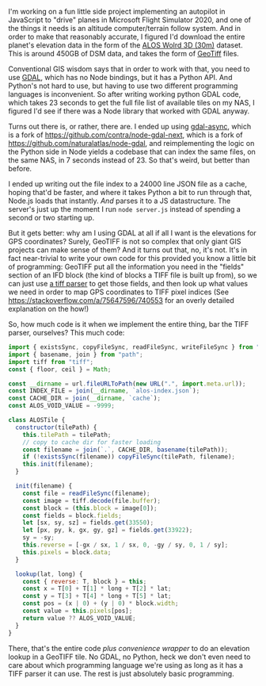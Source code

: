 I'm working on a fun little side project implementing an autopilot in JavaScript to "drive" planes in Microsoft Flight Simulator 2020, and one of the things it needs is an altitude computer/terrain follow system. And in order to make that reasonably accurate, I figured I'd download the entire planet's elevation data in the form of the [ALOS Wolrd 3D (30m)](https://www.eorc.jaxa.jp/ALOS/en/dataset/aw3d30/aw3d30_e.htm) dataset. This is around 450GB of DSM data, and takes the form of [GeoTiff](http://geotiff.maptools.org/spec/geotiff2.html) files.

Conventional GIS wisdom says that in order to work with that, you need to use [GDAL](https://gdal.org/), which has no Node bindings, but it has a Python API. And Python's not hard to use, but having to use two different programming languages is inconvenient. So after writing working python GDAL code, which takes 23 seconds to get the full file list of available tiles on my NAS, I figured I'd see if there was a Node library that worked with GDAL anyway.

Turns out there is, or rather, there are. I ended up using [gdal-async](https://github.com/mmomtchev/node-gdal-async), which is a fork of https://github.com/contra/node-gdal-next, which is a fork of https://github.com/naturalatlas/node-gdal,  and reimplementing the logic on the Python side in Node yields a codebase that can index the same files, on the same NAS, in 7 seconds instead of 23. So that's weird, but better than before.

I ended up writing out the file index to a 24000 line JSON file as a cache, hoping that'd be faster, and where it takes Python a bit to run through that, Node.js loads that instantly. _And_ parses it to a JS datastructure. The server's just up the moment I run `node server.js` instead of spending a second or two starting up. 

But it gets better: why am I using GDAL at all if all I want is the elevations for GPS coordinates? Surely, GeoTIFF is not so complex that only giant GIS projects can make sense of them? And it turns out that, no, it's not. It's in fact near-trivial to write your own code for this provided you know a little bit of programming: GeoTIFF put all the information you need in the "fields" section of an IFD block (the kind of blocks a TIFF file is built up from), so we can just use [a tiff parser](https://www.npmjs.com/package/tiff) to get those fields, and then look up what values we need in order to map GPS coordinates to TIFF pixel indices (See https://stackoverflow.com/a/75647596/740553 for an overly detailed explanation on the how!)

So, how much code is it when we implement the entire thing, bar the TIFF parser, ourselves? This much code:

```javascript
import { existsSync, copyFileSync, readFileSync, writeFileSync } from "fs";
import { basename, join } from "path";
import tiff from "tiff";
const { floor, ceil } = Math;

const __dirname = url.fileURLToPath(new URL(".", import.meta.url));
const INDEX_FILE = join(__dirname, `alos-index.json`);
const CACHE_DIR = join(__dirname, `cache`);
const ALOS_VOID_VALUE = -9999;

class ALOSTile {
  constructor(tilePath) {
    this.tilePath = tilePath;
    // copy to cache dir for faster loading
    const filename = join(`.`, CACHE_DIR, basename(tilePath));
    if (!existsSync(filename)) copyFileSync(tilePath, filename);
    this.init(filename);
  }

  init(filename) {
    const file = readFileSync(filename);
    const image = tiff.decode(file.buffer);
    const block = (this.block = image[0]);
    const fields = block.fields;
    let [sx, sy, sz] = fields.get(33550);
    let [px, py, k, gx, gy, gz] = fields.get(33922);
    sy = -sy;
    this.reverse = [-gx / sx, 1 / sx, 0, -gy / sy, 0, 1 / sy];
    this.pixels = block.data;
  }

  lookup(lat, long) {
    const { reverse: T, block } = this;
    const x = T[0] + T[1] * long + T[2] * lat;
    const y = T[3] + T[4] * long + T[5] * lat;
    const pos = (x | 0) + (y | 0) * block.width;
    const value = this.pixels[pos];
    return value ?? ALOS_VOID_VALUE;
  }
}
```

There, that's the entire code _plus convenience wrapper_ to do an elevation lookup in a GeoTIFF tile. No GDAL, no Python, heck we don't even need to care about which programming language we're using as long as it has a TIFF parser it can use. The rest is just absolutely basic programming.